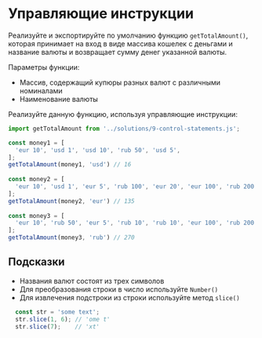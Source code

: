 # Управляющие инструкции

Реализуйте и экспортируйте по умолчанию функцию `getTotalAmount()`, которая принимает на вход в виде массива кошелек с деньгами и название валюты и возвращает сумму денег указанной валюты.

Параметры функции:

- Массив, содержащий купюры разных валют с различными номиналами
- Наименование валюты

Реализуйте данную функцию, используя управляющие инструкции:

```js
import getTotalAmount from '../solutions/9-control-statements.js';

const money1 = [
  'eur 10', 'usd 1', 'usd 10', 'rub 50', 'usd 5',
];
getTotalAmount(money1, 'usd') // 16
 
const money2 = [
  'eur 10', 'usd 1', 'eur 5', 'rub 100', 'eur 20', 'eur 100', 'rub 200',
];
getTotalAmount(money2, 'eur') // 135
 
const money3 = [
  'eur 10', 'rub 50', 'eur 5', 'rub 10', 'rub 10', 'eur 100', 'rub 200',
];
getTotalAmount(money3, 'rub') // 270
```

## Подсказки

- Названия валют состоят из трех символов
- Для преобразования строки в число используйте `Number()`
- Для извлечения подстроки из строки используйте метод `slice()`

```js
  const str = 'some text';
  str.slice(1, 6); // 'ome t'
  str.slice(7);    // 'xt'
```
